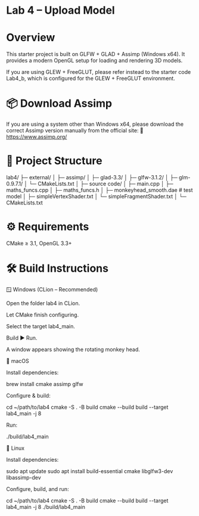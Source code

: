 # Lab 4 – Upload Model
# Overview

This starter project is built on GLFW + GLAD + Assimp (Windows x64).
It provides a modern OpenGL setup for loading and rendering 3D models.

If you are using GLEW + FreeGLUT, please refer instead to the starter code Lab4_b, which is configured for the GLEW + FreeGLUT environment.

# 📦 Download Assimp

If you are using a system other than Windows x64, please download the correct Assimp version manually from the official site:
🔗 https://www.assimp.org/

# 📁 Project Structure

lab4/
├─ external/
│  ├─ assimp/
│  ├─ glad-3.3/
│  ├─ glfw-3.1.2/
│  ├─ glm-0.9.7.1/
│  └─ CMakeLists.txt
│
├─ source code/
│  ├─ main.cpp
│  ├─ maths_funcs.cpp
│  ├─ maths_funcs.h
│  ├─ monkeyhead_smooth.dae     # test model
│  ├─ simpleVertexShader.txt
│  └─ simpleFragmentShader.txt
│
└─ CMakeLists.txt

# ⚙️ Requirements

CMake ≥ 3.1, OpenGL 3.3+


# 🛠 Build Instructions

🪟 Windows (CLion – Recommended)

Open the folder lab4 in CLion.

Let CMake finish configuring.

Select the target lab4_main.

Build ▶ Run.

A window appears showing the rotating monkey head.

🍎 macOS

Install dependencies:

brew install cmake assimp glfw


Configure & build:

cd ~/path/to/lab4
cmake -S . -B build
cmake --build build --target lab4_main -j 8


Run:

./build/lab4_main

🐧 Linux

Install dependencies:

sudo apt update
sudo apt install build-essential cmake libglfw3-dev libassimp-dev


Configure, build, and run:

cd ~/path/to/lab4
cmake -S . -B build
cmake --build build --target lab4_main -j 8
./build/lab4_main

